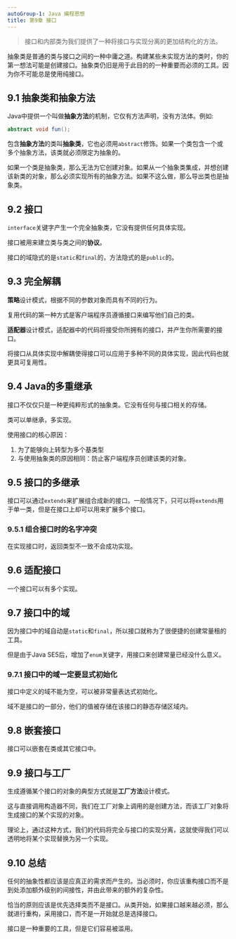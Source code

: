 ```yaml
---
autoGroup-1: Java 编程思想
title: 第9章 接口
---
```


> 接口和内部类为我们提供了一种将接口与实现分离的更加结构化的方法。

抽象类是普通的类与接口之间的一种中庸之道。构建某些未实现方法的类时，你的第一想法可能是创建接口。抽象类仍旧是用于此目的的一种重要而必须的工具。因为你不可能总是使用纯接口。

## 9.1 抽象类和抽象方法
Java中提供一个叫做**抽象方法**的机制，它仅有方法声明，没有方法体。例如:
```java
abstract void fun();
```
包含**抽象方法**的类叫**抽象类**，它也必须用`abstract`修饰。如果一个类包含一个或多个抽象方法，该类就必须限定为抽象的。

如果一个类是抽象类，那么无法为它创建对象。如果从一个抽象类集成，并想创建该新类的对象，那么必须实现所有的抽象方法。如果不这么做，那么导出类也是抽象类。

## 9.2 接口
`interface`关键字产生一个完全抽象类，它没有提供任何具体实现。

接口被用来建立类与类之间的**协议**。

接口的域隐式的是`static`和`final`的，方法隐式的是`public`的。

## 9.3 完全解耦
**策略**设计模式，根据不同的参数对象而具有不同的行为。

复用代码的第一种方式是客户端程序员遵循接口来编写他们自己的类。

**适配器**设计模式，适配器中的代码将接受你所拥有的接口，并产生你所需要的接口。

将接口从具体实现中解耦使得接口可以应用于多种不同的具体实现，因此代码也就更具可复用性。

## 9.4 Java的多重继承
接口不仅仅只是一种更纯粹形式的抽象类。它没有任何与接口相关的存储。

类可以单继承，多实现。

使用接口的核心原因：
1. 为了能够向上转型为多个基类型
2. 与使用抽象类的原因相同：防止客户端程序员创建该类的对象。

## 9.5 接口的多继承
接口可以通过`extends`来扩展组合成新的接口。一般情况下，只可以将`extends`用于单一类，但是在接口上却可以用来扩展多个接口。

### 9.5.1 组合接口时的名字冲突
在实现接口时，返回类型不一致不会成功实现。

## 9.6 适配接口
一个接口可以有多个实现。

## 9.7 接口中的域
因为接口中的域自动是`static`和`final`，所以接口就称为了很便捷的创建常量租的工具。

但是由于Java SE5后，增加了`enum`关键字，用接口来创建常量已经没什么意义。

### 9.7.1 接口中的域一定要显式初始化
接口中定义的域不能为空，可以被非常量表达式初始化。

域不是接口的一部分，他们的值被存储在该接口的静态存储区域内。

## 9.8 嵌套接口
接口可以嵌套在类或其它接口中。

## 9.9 接口与工厂
生成遵循某个接口的对象的典型方式就是**工厂方法**设计模式。

这与直接调用构造器不同，我们在工厂对象上调用的是创建方法，而该工厂对象将生成接口的某个实现的对象。

理论上，通过这种方式，我们的代码将完全与接口的实现分离，这就使得我们可以透明地将某个实现替换为另一个实现。

## 9.10 总结
任何的抽象性都应该是应真正的需求而产生的。当必须时，你应该重构接口而不是到处添加额外级别的间接性，并由此带来的额外的复杂性。

恰当的原则应该是优先选择类而不是接口。从类开始，如果接口越来越必须，那么就进行重构，采用接口，而不是一开始就总是选择接口。

接口是一种重要的工具，但是它们容易被滥用。